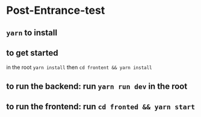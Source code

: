 # Post-Entrance-test

## `yarn` to install

## to get started

in the root `yarn install` then  `cd frontent && yarn install` 

## to run the backend:  run `yarn run dev` in the root

## to run the frontend:  run `cd fronted && yarn start` 
